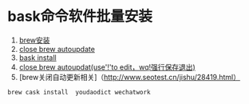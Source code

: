 # bask命令软件批量安装
1. [brew安装](https://brew.sh/index_zh-cn)
2. [close brew autoupdate](https://www.jianshu.com/p/3e413524c79a)
3. [bask install](https://sspai.com/post/32857?utm_source=tuicool&utm_medium=referral)
4. [close brew autoupdat(use'!'to edit，wq!强行保存退出)](https://www.jianshu.com/p/21f1fe9f15a7)
5. [brew关闭自动更新相关]（http://www.seotest.cn/jishu/28419.html）
```
brew cask install  youdaodict wechatwork 
```
